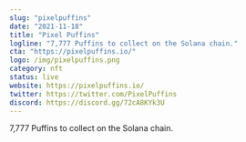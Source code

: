 ```yaml
---
slug: "pixelpuffins"
date: "2021-11-18"
title: "Pixel Puffins"
logline: "7,777 Puffins to collect on the Solana chain."
cta: "https://pixelpuffins.io/"
logo: /img/pixelpuffins.png
category: nft
status: live
website: https://pixelpuffins.io/
twitter: https://twitter.com/PixelPuffins
discord: https://discord.gg/72cA8KYk3U
---
```


7,777 Puffins to collect on the Solana chain.
